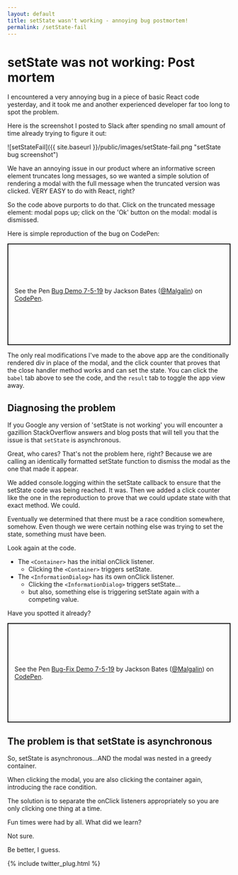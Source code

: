 ```yaml
---
layout: default
title: setState wasn't working - annoying bug postmortem!
permalink: /setState-fail
---
```


# setState was not working: Post mortem

I encountered a very annoying bug in a piece of basic React code yesterday, and it took me and another experienced developer far too long to spot the problem.

Here is the screenshot I posted to Slack after spending no small amount of time already trying to figure it out:

![setStateFail]({{ site.baseurl }}/public/images/setState-fail.png "setState bug screenshot")

We have an annoying issue in our product where an informative screen element truncates long messages, so we wanted a simple solution of rendering a modal with the full message when the truncated version was clicked. VERY EASY to do with React, right?

So the code above purports to do that. Click on the truncated message element: modal pops up; click on the 'Ok' button on the modal: modal is dismissed.

Here is simple reproduction of the bug on CodePen:

<p class="codepen" data-height="229" data-theme-id="0" data-default-tab="result" data-user="Malgalin" data-slug-hash="PvwRmv" style="height: 229px; box-sizing: border-box; display: flex; align-items: center; justify-content: center; border: 2px solid; margin: 1em 0; padding: 1em;" data-pen-title="Bug Demo 7-5-19">
  <span>See the Pen <a href="https://codepen.io/Malgalin/pen/PvwRmv/">
  Bug Demo 7-5-19</a> by Jackson Bates (<a href="https://codepen.io/Malgalin">@Malgalin</a>)
  on <a href="https://codepen.io">CodePen</a>.</span>
</p>

The only real modifications I've made to the above app are the conditionally rendered div in place of the modal, and the click counter that proves that the close handler method works and can set the state. You can click the `babel` tab above to see the code, and the `result` tab to toggle the app view away.

## Diagnosing the problem

If you Google any version of 'setState is not working' you will encounter a gazillion StackOverflow answers and blog posts that will tell you that the issue is that `setState` is asynchronous.

Great, who cares? That's not the problem here, right? Because we are calling an identically formatted setState function to dismiss the modal as the one that made it appear.

We added console.logging within the setState callback to ensure that the setState code was being reached. It was. Then we added a click counter like the one in the reproduction to prove that we could update state with that exact method. We could.

Eventually we determined that there must be a race condition somewhere, somehow. Even though we were certain nothing else was trying to set the state, something must have been.

Look again at the code.

- The `<Container>` has the initial onClick listener.
  - Clicking the `<Container>` triggers setState.
- The `<InformationDialog>` has its own onClick listener.
  - Clicking the `<InformationDialog>` triggers setState...
  - but also, something else is triggering setState again with a competing value.

Have you spotted it already?

<p class="codepen" data-height="224" data-theme-id="0" data-default-tab="result" data-user="Malgalin" data-slug-hash="pmvLxR" style="height: 224px; box-sizing: border-box; display: flex; align-items: center; justify-content: center; border: 2px solid; margin: 1em 0; padding: 1em;" data-pen-title="Bug-Fix Demo 7-5-19">
  <span>See the Pen <a href="https://codepen.io/Malgalin/pen/pmvLxR/">
  Bug-Fix Demo 7-5-19</a> by Jackson Bates (<a href="https://codepen.io/Malgalin">@Malgalin</a>)
  on <a href="https://codepen.io">CodePen</a>.</span>
</p>

## The problem is that setState is asynchronous

So, setState is asynchronous...AND the modal was nested in a greedy container.

When clicking the modal, you are also clicking the container again, introducing the race condition.

The solution is to separate the onClick listeners appropriately so you are only clicking one thing at a time.

Fun times were had by all. What did we learn?

Not sure.

Be better, I guess.

<script async src="https://static.codepen.io/assets/embed/ei.js"></script>

{% include twitter_plug.html %}
